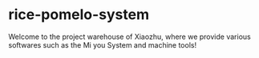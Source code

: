 # rice-pomelo-system
Welcome to the project warehouse of Xiaozhu, where we provide various softwares such as the Mi you System and machine tools!
